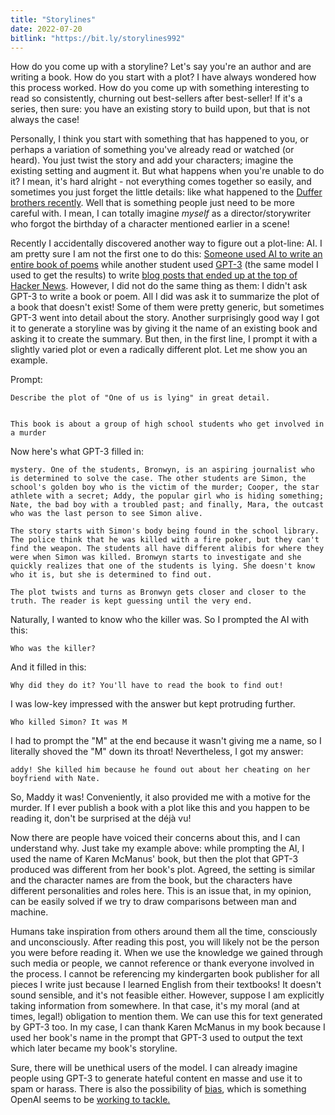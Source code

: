 ```yaml
---
title: "Storylines"
date: 2022-07-20
bitlink: "https://bit.ly/storylines992"
---
```


How do you come up with a storyline? Let's say you're an author and are writing a book. How do you start with a plot? I have always wondered how this process worked. How do you come up with something interesting to read so consistently, churning out best-sellers after best-seller! If it's a series, then sure: you have an existing story to build upon, but that is not always the case!

Personally, I think you start with something that has happened to you, or perhaps a variation of something you've already read or watched (or heard). You just twist the story and add your characters; imagine the existing setting and augment it. But what happens when you're unable to do it? I mean, it's hard alright - not everything comes together so easily, and sometimes you just forget the little details: like what happened to the [Duffer brothers recently](https://www.seventeen.com/celebrity/movies-tv/a40208435/duffer-brothers-forgot-wills-birthday-stranger-things/). Well that is something people just need to be more careful with. I mean, I can totally imagine *myself* as a director/storywriter who forgot the birthday of a character mentioned earlier in a scene!

Recently I accidentally discovered another way to figure out a plot-line: AI. I am pretty sure I am not the first one to do this: [Someone used AI to write an entire book of poems](https://medium.com/swlh/i-wrote-a-book-with-gpt-3-ai-in-24-hours-and-got-it-published-93cf3c96f120) while another student used [GPT-3](https://beta.openai.com/) (the same model I used to get the results) to write [blog posts that ended up at the top of Hacker News](https://www.theverge.com/2020/8/16/21371049/gpt3-hacker-news-ai-blog). However, I did not do the same thing as them: I didn't ask GPT-3 to write a book or poem. All I did was ask it to summarize the plot of a book that doesn't exist! Some of them were pretty generic, but sometimes GPT-3 went into detail about the story. Another surprisingly good way I got it to generate a storyline was by giving it the name of an existing book and asking it to create the summary. But then, in the first line, I prompt it with a slightly varied plot or even a radically different plot. Let me show you an example. 

Prompt:
```
Describe the plot of "One of us is lying" in great detail.


This book is about a group of high school students who get involved in a murder
```
Now here's what GPT-3 filled in:
```
mystery. One of the students, Bronwyn, is an aspiring journalist who is determined to solve the case. The other students are Simon, the school's golden boy who is the victim of the murder; Cooper, the star athlete with a secret; Addy, the popular girl who is hiding something; Nate, the bad boy with a troubled past; and finally, Mara, the outcast who was the last person to see Simon alive.

The story starts with Simon's body being found in the school library. The police think that he was killed with a fire poker, but they can't find the weapon. The students all have different alibis for where they were when Simon was killed. Bronwyn starts to investigate and she quickly realizes that one of the students is lying. She doesn't know who it is, but she is determined to find out.

The plot twists and turns as Bronwyn gets closer and closer to the truth. The reader is kept guessing until the very end.
```
Naturally, I wanted to know who the killer was. So I prompted the AI with this:
```
Who was the killer? 
```
And it filled in this:
```
Why did they do it? You'll have to read the book to find out! 
```
I was low-key impressed with the answer but kept protruding further.
```
Who killed Simon? It was M
```
I had to prompt the "M" at the end because it wasn't giving me a name, so I literally shoved the "M" down its throat! Nevertheless, I got my answer:
```
addy! She killed him because he found out about her cheating on her boyfriend with Nate.
```
So, Maddy it was! Conveniently, it also provided me with a motive for the murder. If I ever publish a book with a plot like this and you happen to be reading it, don't be surprised at the déjà vu! 

Now there are people have voiced their concerns about this, and I can understand why. Just take my example above: while prompting the AI, I used the name of Karen McManus' book, but then the plot that GPT-3 produced was different from her book's plot. Agreed, the setting is similar and the character names are from the book, but the characters have different personalities and roles here. This is an issue that, in my opinion, can be easily solved if we try to draw comparisons between man and machine. 

Humans take inspiration from others around them all the time, consciously and unconsciously. After reading this post, you will likely not be the person you were before reading it. When we use the knowledge we gained through such media or people, we cannot reference or thank everyone involved in the process. I cannot be referencing my kindergarten book publisher for all pieces I write just because I learned English from their textbooks! It doesn't sound sensible, and it's not feasible either. However, suppose I am explicitly taking information from somewhere. In that case, it's my moral (and at times, legal!) obligation to mention them. We can use this for text generated by GPT-3 too. In my case, I can thank Karen McManus in my book because I used her book's name in the prompt that GPT-3 used to output the text which later became my book's storyline. 

Sure, there will be unethical users of the model. I can already imagine people using GPT-3 to generate hateful content en masse and use it to spam or harass. There is also the possibility of [bias](https://towardsdatascience.com/gpt-3-the-good-the-bad-and-the-ugly-5e2e5b7f0f66), which is something OpenAI seems to be [working to tackle.](https://analyticsindiamag.com/finally-openai-plans-to-tackle-gpt-3s-safety-issues/)
